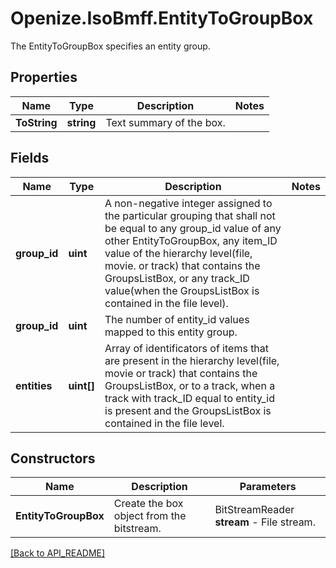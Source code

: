 # Openize.IsoBmff.EntityToGroupBox

The EntityToGroupBox specifies an entity group.

## Properties

Name | Type | Description | Notes
------------ | ------------- | ------------- | -------------
**ToString** | **string** | Text summary of the box. | 

## Fields

Name | Type | Description | Notes
------------ | ------------- | ------------- | -------------
**group_id** | **uint** | A non-negative integer assigned to the particular grouping that shall not be equal to any group_id value of any other EntityToGroupBox, any item_ID value of the hierarchy level(file, movie. or track) that contains the GroupsListBox, or any track_ID value(when the GroupsListBox is contained in the file level). | 
**group_id** | **uint** | The number of entity_id values mapped to this entity group. | 
**entities** | **uint[]** | Array of identificators of items that are present in the hierarchy level(file, movie or track) that contains the GroupsListBox, or to a track, when a track with track_ID equal to entity_id is present and the GroupsListBox is contained in the file level. | 

## Constructors

Name | Description | Parameters
------------ | ------------- | ------------- 
**EntityToGroupBox** | Create the box object from the bitstream. | BitStreamReader <b>stream</b> - File stream.

[[Back to API_README]](API_README.md)